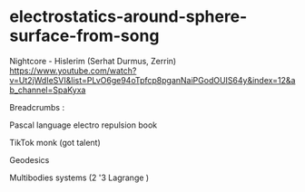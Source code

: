# electrostatics-around-sphere-surface-from-song
Nightcore - Hislerim (Serhat Durmus, Zerrin)
https://www.youtube.com/watch?v=Ut2jWdIeSVI&list=PLvO6ge94oTpfcp8pganNaiPGodOUIS64y&index=12&ab_channel=SpaKyxa

Breadcrumbs : 


  Pascal language electro repulsion book
  
  TikTok monk (got talent)
  
  Geodesics
  
  Multibodies systems (2 '3 Lagrange )


